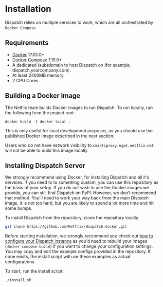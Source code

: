 # Installation

Dispatch relies on multiple services to work, which are all orchestrated by `Docker Compose`.

## Requirements

- [Docker](https://www.docker.com/) 17.05.0+
- [Docker Compose](https://docs.docker.com/compose/) 1.19.0+
- A dedicated (sub)domain to host Dispatch on (for example, dispatch.yourcompany.com).
- At least 2400MB memory
- 2 CPU Cores

## Building a Docker Image

The Netflix team builds Docker images to run Dispatch. To run locally, run the
following from the project root:

```
docker build -t docker-local .
```

This is only useful for local development purposes, as you should use the
published Docker image described in the next section.

Users who do not have network visibility to `smartiproxy.mgmt.netflix.net` will
not be able to build this image locally.

## Installing Dispatch Server

We strongly recommend using Docker, for installing Dispatch and all it's services. If you need to to something custom, you can use this repository as the basis of your setup. If you do not wish to use the Docker images we provide, you can still find Dispatch on PyPI. However, we don't recommend that method. You'll need to work your way back from the main Dispatch image. It is not too hard, but you are likely to spend a lot more time and hit some bumps.

To install Dispatch from the repository, clone the repository locally:

```bash
git clone https://github.com/Netflix/dispatch-docker.git
```

Before starting installation, we strongly recommend you check out [how to configure your Dispatch instance]() as you'd need to rebuild your images (`docker-compose build`) if you want to change your configuration settings. You may copy and edit the example configs provided in the repository. If none exists, the install script will use these examples as actual configurations.

To start, run the install script:

```bash
./install.sh
```

